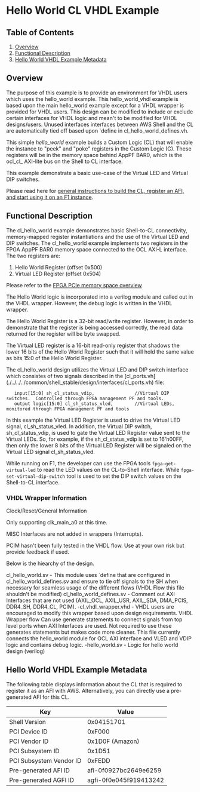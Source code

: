 # Hello World CL VHDL Example

## Table of Contents

1. [Overview](#overview)
2. [Functional Description](#description)
3. [Hello World VHDL Example Metadata](#metadata)


<a name="overview"></a>
## Overview

The purpose of this example is to provide an environment for VHDL users which uses the hello_world example.
This hello_world_vhdl example is based upon the main hello_world example except for a VHDL wrapper is provided for VHDL users.
This design can be modified to include or exclude certain interfaces for VHDL logic and mean't to be modified for VHDL designs/users.
Unused interfaces interfaces between AWS Shell and the CL are automatically tied off based upon `define in cl_hello_world_defines.vh.

This simple *hello_world* example builds a Custom Logic (CL) that will enable the instance to "peek" and "poke" registers in the Custom Logic (C). These registers will be in the memory space behind AppPF BAR0, which is the ocl\_cl\_ AXI-lite bus on the Shell to CL interface.

This example demonstrate a basic use-case of the Virtual LED and Virtual DIP switches.

Please read here for [general instructions to build the CL, register an AFI, and start using it on an F1 instance](./../README.md).


<a name="description"></a>
## Functional Description

The cl_hello_world example demonstrates basic Shell-to-CL connectivity, memory-mapped register instantiations and the use of the Virtual LED and DIP switches. The cl_hello_world example implements two registers in the FPGA AppPF BAR0 memory space connected to the OCL AXI-L interface. The two registers are:

1. Hello World Register (offset 0x500)
2. Virtual LED Register (offset 0x504)

Please refer to the [FPGA PCIe memory space overview](../../../docs/AWS_Fpga_Pcie_Memory_Map.md)

The Hello World logic is incorporated into a verilog module and called out in the VHDL wrapper.  However, the debug logic is written in the VHDL wrapper.

The Hello World Register is a 32-bit read/write register. However, in order to demonstrate that the register is being accessed correctly, the read data returned for the register will be byte swapped.

The Virtual LED register is a 16-bit read-only register that shadows the lower 16 bits of the Hello World Register such that it will hold the same value as bits 15:0 of the Hello World Register.

The cl_hello_world design utilizes the Virtual LED and DIP switch interface which consistes of two signals described in the [cl_ports.vh] (./../../../common/shell_stable/design/interfaces/cl_ports.vh) file:


```
   input[15:0] sh_cl_status_vdip,               //Virtual DIP switches.  Controlled through FPGA management PF and tools.
   output logic[15:0] cl_sh_status_vled,        //Virtual LEDs, monitored through FPGA management PF and tools
```

In this example the Virtual LED Register is used to drive the Virtual LED signal, cl_sh_status_vled. In addition, the Virtual DIP switch, sh_cl_status_vdip, is used to gate the Virtual LED Register value sent to the Virtual LEDs. So, for example, if the sh_cl_status_vdip is set to 16'h00FF, then only the lower 8 bits of the Virtual LED Register will be signaled on the Virtual LED signal cl_sh_status_vled. 

While running on F1, the developer can use the FPGA tools `fpga-get-virtual-led` to read the LED values on the CL-to-Shell interface.  While `fpga-set-virtual-dip-switch` tool is used to set the DIP switch values on the Shell-to-CL interface.

  
### VHDL Wrapper Information

Clock/Reset/General Information
    
Only supporting clk_main_a0 at this time.
    
MISC Interfaces are not added in wrappers (Interrupts).
        
PCIM hasn't been fully tested in the VHDL flow.  Use at your own risk but provide feedback if used.

Below is the hiearchy of the design.

cl_hello_world.sv - This module uses  `define that are configured in cl_hello_world_defines.sv and ensure to tie off signals to the SH when necessary for seamless usage of the different flows (VHDL Flow this file shouldn't be modified)
cl_hello_world_defines.sv - Comment out AXI Interfaces that are not used (AXIL_OCL, AXIL_USR, AXIL_SDA, DMA_PCIS, DDR4_SH, DDR4_CL, PCIM).
	-cl_vhdl_wrapper.vhd - VHDL users are encouraged to modify this wrapper based upon design requirements. VHDL Wrapper flow Can use generate statements to connect signals from top level ports when AXI Interfaces are used.  Not required to use these generates statements but makes code more cleaner.
			       This file currently connects the hello_world module for OCL AXI interface and VLED and VDIP logic and contains debug logic.
		-hello_world.sv - Logic for hello world design (verilog)

   
<a name="metadata"></a>
## Hello World VHDL Example Metadata

The following table displays information about the CL that is required to register it as an AFI with AWS.
Alternatively, you can directly use a pre-generated AFI for this CL.


| Key   | Value     |
|-----------|------|
| Shell Version | 0x04151701 |
| PCI Device ID | 0xF000 |
| PCI Vendor ID | 0x1D0F (Amazon) |
| PCI Subsystem ID | 0x1D51 |
| PCI Subsystem Vendor ID | 0xFEDD |
| Pre-generated AFI ID | afi-0f0927bc2649e6259 |
| Pre-generated AGFI ID | agfi-0f0e045f919413242 |

